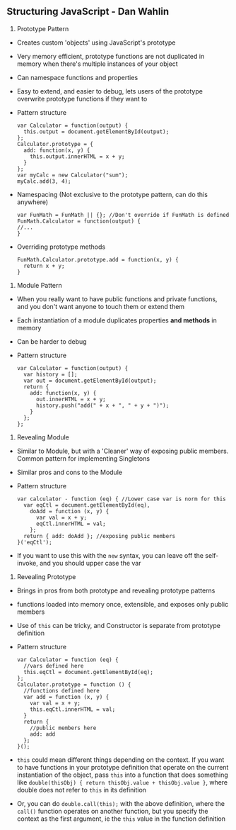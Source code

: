 Structuring JavaScript - Dan Wahlin
----------------------

1. Prototype Pattern
  * Creates custom 'objects' using JavaScript's prototype
  * Very memory efficient, prototype functions are not duplicated in memory when there's multiple instances of your object
  * Can namespace functions and properties
  * Easy to extend, and easier to debug, lets users of the prototype overwrite prototype functions if they want to
  * Pattern structure

    ```
    var Calculator = function(output) {
      this.output = document.getElementById(output);
    };
    Calculator.prototype = {
      add: function(x, y) {
        this.output.innerHTML = x + y;
      }
    };
    var myCalc = new Calculator("sum");
    myCalc.add(3, 4);
    ```

  * Namespacing (Not exclusive to the prototype pattern, can do this anywhere)

    ```
    var FunMath = FunMath || {}; //Don't override if FunMath is defined
    FunMath.Calculator = function(output) {
    //...
    }
    ```
  * Overriding prototype methods

    ```
    FunMath.Calculator.prototype.add = function(x, y) {
      return x + y;
    }
    ```
1. Module Pattern
  * When you really want to have public functions and private functions, and you don't want anyone to touch them or extend them
  * Each instantiation of a module duplicates properties **and methods** in memory
  * Can be harder to debug
  * Pattern structure

    ```
    var Calculator = function(output) {
      var history = [];
      var out = document.getElementById(output);
      return {
        add: function(x, y) {
          out.innerHTML = x + y;
          history.push("add(" + x + ", " + y + ")");
        }
      };
    };
    ```
1. Revealing Module
  * Similar to Module, but with a 'Cleaner' way of exposing public members. Common pattern for implementing Singletons
  * Similar pros and cons to the Module
  * Pattern structure

    ```
    var calculator - function (eq) { //Lower case var is norm for this
      var eqCtl = document.getElementById(eq),
        doAdd = function (x, y) {
          var val = x + y;
          eqCtl.innerHTML = val;
        };
      return { add: doAdd }; //exposing public members
    }('eqCtl');
    ```
  * If you want to use this with the `new` syntax, you can leave off the self-invoke, and you should upper case the var
1. Revealing Prototype
  * Brings in pros from both prototype and revealing prototype patterns
  * functions loaded into memory once, extensible, and exposes only public members
  * Use of `this` can be tricky, and Constructor is separate from prototype definition
  * Pattern structure

    ```
    var Calculator = function (eq) {
      //vars defined here
      this.eqCtl = document.getElementById(eq);
    };
    Calculator.prototype = function () {
      //functions defined here
      var add = function (x, y) {
        var val = x + y;
        this.eqCtl.innerHTML = val;
      }
      return {
        //public members here
        add: add
      };
    }();
    ```
  * `this` could mean different things depending on the context. If you want to have functions in your prototype definition that operate on the current instantiation of the object, pass `this` into a function that does something like `double(thisObj) { return thisObj.value + thisObj.value }`, where double does not refer to `this` in its definition
  * Or, you can do `double.call(this);` with the above definition, where the `call()` function operates on another function, but you specify the context as the first argument, ie the `this` value in the function definition
